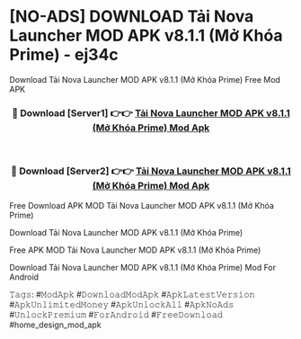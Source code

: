 # [NO-ADS] DOWNLOAD Tải Nova Launcher MOD APK v8.1.1 (Mở Khóa Prime) - ej34c
Download Tải Nova Launcher MOD APK v8.1.1 (Mở Khóa Prime) Free Mod APK

<div align="center">
<h3>🔴 Download [Server1] 👉👉 <a href="https://apk-comot.site?title=Tải_Nova_Launcher_MOD_APK_v8.1.1_(Mở_Khóa_Prime)">Tải Nova Launcher MOD APK v8.1.1 (Mở Khóa Prime) Mod Apk</a></h3><br>

<h3>🔴 Download [Server2] 👉👉 <a href="https://apk-comot.site?title=Tải_Nova_Launcher_MOD_APK_v8.1.1_(Mở_Khóa_Prime)">Tải Nova Launcher MOD APK v8.1.1 (Mở Khóa Prime) Mod Apk</a></h3>
</div>


Free Download APK MOD Tải Nova Launcher MOD APK v8.1.1 (Mở Khóa Prime)

Download Tải Nova Launcher MOD APK v8.1.1 (Mở Khóa Prime) 

Free APK MOD Tải Nova Launcher MOD APK v8.1.1 (Mở Khóa Prime) 

Download Tải Nova Launcher MOD APK v8.1.1 (Mở Khóa Prime) Mod For Android

𝚃𝚊𝚐𝚜: #𝙼𝚘𝚍𝙰𝚙𝚔 #𝙳𝚘𝚠𝚗𝚕𝚘𝚊𝚍𝙼𝚘𝚍𝙰𝚙𝚔 #𝙰𝚙𝚔𝙻𝚊𝚝𝚎𝚜𝚝𝚅𝚎𝚛𝚜𝚒𝚘𝚗 #𝙰𝚙𝚔𝚄𝚗𝚕𝚒𝚖𝚒𝚝𝚎𝚍𝙼𝚘𝚗𝚎𝚢 #𝙰𝚙𝚔𝚄𝚗𝚕𝚘𝚌𝚔𝙰𝚕𝚕 #𝙰𝚙𝚔𝙽𝚘𝙰𝚍𝚜 #𝚄𝚗𝚕𝚘𝚌𝚔𝙿𝚛𝚎𝚖𝚒𝚞𝚖 #𝙵𝚘𝚛𝙰𝚗𝚍𝚛𝚘𝚒𝚍 #𝙵𝚛𝚎𝚎𝙳𝚘𝚠𝚗𝚕𝚘𝚊𝚍 #home_design_mod_apk